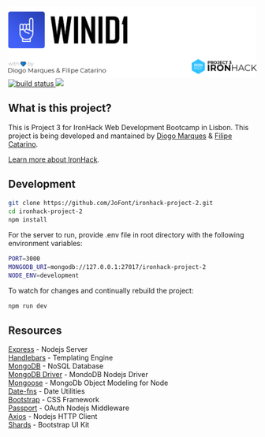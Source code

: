 <p>
  <a href="https://winid1.com">
	<img src="https://raw.githubusercontent.com/JoFont/winid1/master/README/banner.jpg" alt="IronHack Project 3: By Diogo Marques & Filipe catarino">
  </a>
  <a href="https://travis-ci.com/JoFont/WINID1">
    <img src="https://api.travis-ci.com/JoFont/WINID1.svg?branch=master"
         alt="build status">
  </a>
  <a href="https://codeclimate.com/github/JoFont/WINID1/maintainability">
    <img src="https://api.codeclimate.com/v1/badges/d574519b5f61e6e826b7/maintainability" />
  </a>
</p>


## What is this project?

This is Project 3 for IronHack Web Development Bootcamp in Lisbon. This project is being developed and mantained by [Diogo Marques](https://github.com/JoFont) & [Filipe Catarino](https://github.com/Alntjan).


[Learn more about IronHack](https://www.ironhack.com/en).

## Development

```bash
git clone https://github.com/JoFont/ironhack-project-2.git
cd ironhack-project-2
npm install
```

For the server to run, provide .env file in root directory with the following environment variables:

```bash
PORT=3000
MONGODB_URI=mongodb://127.0.0.1:27017/ironhack-project-2
NODE_ENV=development
```

To watch for changes and continually rebuild the project:

```bash
npm run dev
```


## Resources
[Express](https://expressjs.com/) - Nodejs Server  
[Handlebars](http://handlebarsjs.com/) - Templating Engine  
[MongoDB](https://docs.mongodb.com/) - NoSQL Database  
[MongoDB Driver](https://mongodb.github.io/node-mongodb-native/) - MondoDB Nodejs Driver  
[Mongoose](https://mongoosejs.com/) - MongoDb Object Modeling for Node  
[Date-fns](https://date-fns.org/) - Date Utilities  
[Bootstrap](https://getbootstrap.com/) - CSS Framework  
[Passport](https://date-fns.org/) - OAuth Nodejs Middleware  
[Axios](https://github.com/axios/axios) - Nodejs HTTP Client  
[Shards](https://designrevision.com/downloads/shards/) - Bootstrap UI Kit  

